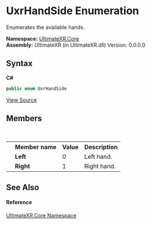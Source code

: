 # UxrHandSide Enumeration
 

Enumerates the available hands.

**Namespace:**&nbsp;<a href="N_UltimateXR_Core">UltimateXR.Core</a><br />**Assembly:**&nbsp;UltimateXR (in UltimateXR.dll) Version: 0.0.0.0

## Syntax

**C#**<br />
``` C#
public enum UxrHandSide
```

<a href="UltimateXR/Scripts/Core/UxrHandSide.cs" rel="noopener noreferrer" title="View the source code">View Source</a><br />

## Members
&nbsp;<table><tr><th></th><th>Member name</th><th>Value</th><th>Description</th></tr><tr><td /><td target="F:UltimateXR.Core.UxrHandSide.Left">**Left**</td><td>0</td><td>Left hand.</td></tr><tr><td /><td target="F:UltimateXR.Core.UxrHandSide.Right">**Right**</td><td>1</td><td>Right hand.</td></tr></table>

## See Also


#### Reference
<a href="N_UltimateXR_Core">UltimateXR.Core Namespace</a><br />